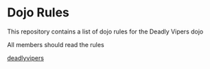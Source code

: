 Dojo Rules
==========

This repository contains a list of dojo rules for the Deadly Vipers dojo

All members should read the rules


[deadlyvipers](https://github.com/deadlyvipers)
